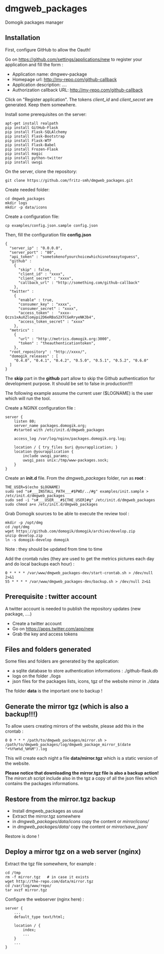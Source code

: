dmgweb_packages
===============

Domogik packages manager


Installation
------------

First, configure GitHub to allow the Oauth!

Go on https://github.com/settings/applications/new to register your application and fill the form :

* Application name: dmgwev-package
* Homepage url: http://my-repo.com/github-callback
* Application description: ....
* Authorization callback URL: http://my-repo.com/github-callback

Click on "Register application". The tokens *client_id* and *client_secret* are generated. Keep them somewhere.


Install some prerequisites on the server:

    apt-get install realpath
    pip install GitHub-Flask
    pip install Flask-SQLAlchemy
    pip install Flask-Bootstrap
    pip install Flask-WTF
    pip install Flask-Babel
    pip install Frozen-Flask
    pip install magic
    pip install python-twitter
    pip install uwsgi


On the server, clone the repository: 

    git clone https://github.com/fritz-smh/dmgweb_packages.git

Create needed folder:

    cd dmgweb_packages
    mkdir logs
    mkdir -p data/icons

Create a configuration file:

    cp examples/config.json.sample config.json

Then, fill the configuration file **config.json** 

    {
      "server_ip" : "0.0.0.0",
      "server_port" : "80",
      "api_token" : "sometokenofyourchoicewhichisnoteasytoguess",
      "github" :
        {
          "skip" : false,
          "client_id" : "xxxx",
          "client_secret" : "xxxx",
          "callback_url" : "http://something.com/github-callback"
        },
      "twitter" :
        {
          "enable" : true,
          "consumer_key" : "xxxx",
          "consumer_secret" : "xxxx",
          "access_token" :  "xxxx-Qczs1xAuXZlomypi2D6eRBaS2XTCGeRryeNK3b4",
          "access_token_secret" : "xxxx"
        },
      "metrics" :
        {
          "url" : "http://metrics.domogik.org:3000",
          "token" : "theauthenticationtoken",
        },
      "root_repository" : "http://xxxx/",
      "domogik_releases" : [
        "0.4.0", "0.4.1", "0.4.2", "0.5.0", "0.5.1", "0.5.2", "0.6.0"
      ]
    }

The **skip** part in the **github** part allow to skip the Github authentication for development purpose. It should be set to false in production!!!!

The following example assume the current user ($LOGNAME) is the user which will run the tool.

Create a NGINX configuration file :

    server {
        listen 80;
        server_name packages.domogik.org;
        #started with /etc/init.d/dmgweb_packages
    
        access_log /var/log/nginx/packages.domogik.org.log;
    
        location / { try_files $uri @yourapplication; }
        location @yourapplication {
            include uwsgi_params;
            uwsgi_pass unix:/tmp/www-packages.sock;
        }
    }


Create an **init.d** file. From the *dmgweb_packages* folder, run as **root** :

    THE_USER=$(echo $LOGNAME)
    sudo sed "s#___INSTALL_PATH___#$PWD/../#g" examples/init.sample > /etc/init.d/dmgweb_packages
    sudo sed -i "s#___USER___#${THE_USER}#g" /etc/init.d/dmgweb_packages 
    sudo chmod a+x /etc/init.d/dmgweb_packages




Grab Domogik sources to be able to execute the review tool :

    mkdir -p /opt/dmg
    cd /opt/dmg
    wget https://github.com/domogik/domogik/archive/develop.zip
    unzip develop.zip
    ln -s domogik-develop domogik

Note : they should be updated from time to time


Add the crontab rules (they are used to get the metrics pictures each day and do local backups each hour) :

    0 * * * * /var/www/dmgweb_packages-dev/start-crontab.sh > /dev/null 2>&1
    55 * * * * /var/www/dmgweb_packages-dev/backup.sh > /dev/null 2>&1














Prerequisite : twitter account
------------------------------

A twitter account is needed to publish the repository updates (new package, ....)

* Create a twitter account
* Go on https://apps.twitter.com/app/new
* Grab the key and access tokens

Files and folders generated
---------------------------

Some files and folders are generated by the application:

* a sqlite database to store authentication informations : ./github-flask.db
* logs on the folder ./logs
* json files for the packages lists, icons, tgz of the website mirror in ./data

The folder **data** is the important one to backup !


Generate the mirror tgz (which is also a backup!!!)
---------------------------------------------------

To allow users creating mirrors of the website, please add this in the crontab :

    0 0 * * * /path/to/dmgweb_packages/mirror.sh > /path/to/dmgweb_packages/log/dmgweb_package_mirror_$(date "+%Y%m%d_%H%M").log

This will create each night a file **data/mirror.tgz** which is a static version of the website.

**Please notice that downloading the mirror.tgz file is also a backup action!** The *mirorr.sh* script include also in the tgz a copy of all the json files which contains the packages informations.


Restore from the mirror.tgz backup
----------------------------------

* Install dmgweb_packages as usual
* Extract the mirror.tgz somewhere
* in *dmgweb_packages/data/icons* copy the content or *mirror/icons/*
* in *dmgweb_packages/data/* copy the content or *mirror/save_json/*

Restore is done !

Deploy a mirror tgz on a web server (nginx)
-------------------------------------------

Extract the tgz file somewhere, for example : 

    cd /tmp
    rm -f mirror.tgz   # in case it exists
    wget http://the-repo.com/data/mirror.tgz
    cd /var/log/www/repo/
    tar xvzf mirror.tgz

Configure the webserver (nginx here) :

    server {
        ...
        default_type text/html;
    
        location / {
            index;
            ...
        }
        ...
    }

